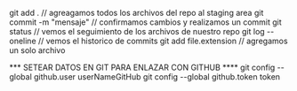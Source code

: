 git add . // agreagamos todos los archivos del repo al staging area
git commit -m "mensaje" // confirmamos cambios y realizamos un commit 
git status // vemos el seguimiento de los archivos de nuestro repo
git log --oneline // vemos el historico de commits
git add file.extension // agregamos un solo archivo 


*** SETEAR DATOS EN GIT PARA ENLAZAR CON GITHUB ****
git config --global github.user userNameGitHub
git config --global github.token token

